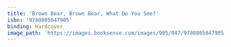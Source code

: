 ```yaml
---
title: 'Brown Bear, Brown Bear, What Do You See?'
isbn: '9780805047905'
binding: Hardcover
image_path: 'https://images.booksense.com/images/905/047/9780805047905.jpg'
---
```



